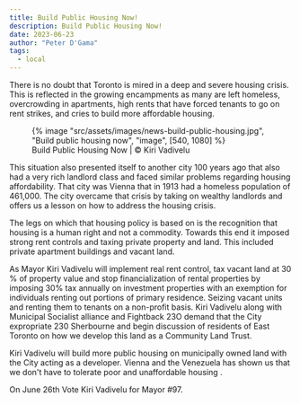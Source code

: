```yaml
---
title: Build Public Housing Now!
description: Build Public Housing Now!
date: 2023-06-23
author: "Peter D'Gama"
tags:
  - local
---
```


There is no doubt that Toronto is mired in a deep and severe housing crisis. This is reflected in the growing encampments as many are left homeless, overcrowding in apartments, high rents that have forced tenants to go on rent strikes, and cries to build more affordable housing.

<!-- excerpt -->

<figure>
{% image "src/assets/images/news-build-public-housing.jpg", "Build public housing now", "image", [540, 1080] %}
<figcaption>Build Public Housing Now | © Kiri Vadivelu</figcaption>
</figure>

This situation also presented itself to another city 100 years ago that also had a very rich landlord class and faced similar problems regarding housing affordability. That city was Vienna that in 1913 had a homeless population of 461,000. The city overcame that crisis by taking on wealthy landlords and offers us a lesson on how to address the housing crisis.

The legs on which that housing policy is based on is the recognition that housing is a human right and not a commodity. Towards this end it imposed strong rent controls and taxing private property
and land. This included private apartment buildings and vacant land.

As Mayor Kiri Vadivelu will implement real rent control, tax vacant land at 30 % of property value and stop financialization of rental properties by imposing 30% tax annually on investment properties with an exemption for individuals renting out portions of primary residence.
Seizing vacant units and renting them to tenants on a non-profit basis. Kiri Vadivelu along with Municipal Socialist alliance and Fightback 23O demand that the City expropriate 230 Sherbourne and begin discussion of residents of East Toronto on how we develop this land as a Community Land Trust.

Kiri Vadivelu will build more public housing on municipally owned land with the City acting as a developer. Vienna and the Venezuela has shown us that we don't have to tolerate poor and unaffordable housing .

On June 26th Vote Kiri Vadivelu for Mayor #97.
